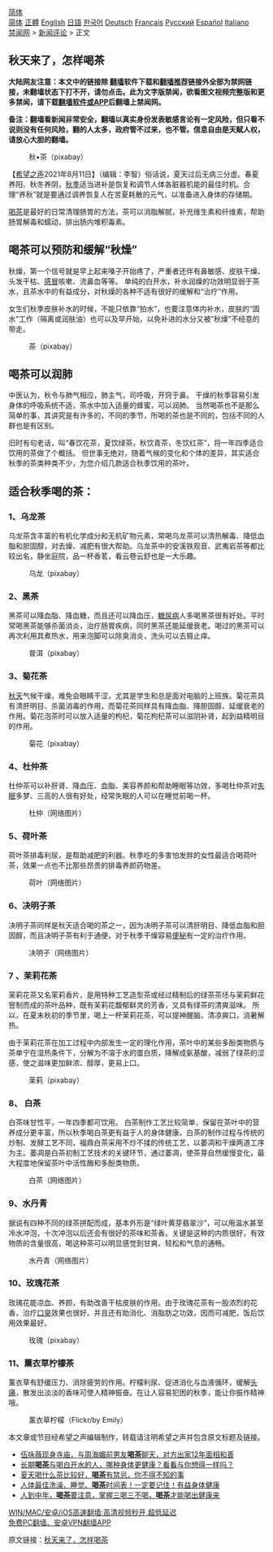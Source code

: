  <!-- 面包屑导航 --> <div class="breadcrumb"><!-- GTranslate: https://gtranslate.io/ -->  <div class="switcher notranslate">  <div class="selected">  <a href="#" onclick="return false;"> 简体</a>  </div>  <div class="option">  <a href="https://www.bannedbook.org" onclick="doGTranslate('zh-CN|zh-CN');jQuery('div.switcher div.selected a').html(jQuery(this).html());return false;" title="简体中文" class="nturl selected"> 简体</a>  <a href="https://www.bannedbook.org/zh-tw/" onclick="doGTranslate('zh-CN|zh-TW');jQuery('div.switcher div.selected a').html(jQuery(this).html());return false;" title="繁體中文" class="nturl"> 正體</a>  <a href="https://www.bannedbook.org/en/" onclick="doGTranslate('zh-CN|en');jQuery('div.switcher div.selected a').html(jQuery(this).html());return false;" title="English" class="nturl"> English</a>  <a href="https://www.bannedbook.org/ja/" onclick="doGTranslate('zh-CN|ja');jQuery('div.switcher div.selected a').html(jQuery(this).html());return false;" title="日本語" class="nturl"> 日語</a>  <a href="https://www.bannedbook.org/ko/" onclick="doGTranslate('zh-CN|ko');jQuery('div.switcher div.selected a').html(jQuery(this).html());return false;" title="한국어" class="nturl"> 한국어</a>  <a href="https://www.bannedbook.org/de/" onclick="doGTranslate('zh-CN|de');jQuery('div.switcher div.selected a').html(jQuery(this).html());return false;" title="Deutsch" class="nturl"> Deutsch</a>  <a href="https://www.bannedbook.org/fr/" onclick="doGTranslate('zh-CN|fr');jQuery('div.switcher div.selected a').html(jQuery(this).html());return false;" title="Français" class="nturl"> Français</a>  <a href="https://www.bannedbook.org/ru/" onclick="doGTranslate('zh-CN|ru');jQuery('div.switcher div.selected a').html(jQuery(this).html());return false;" title="Русский" class="nturl"> Русский</a>  <a href="https://www.bannedbook.org/es/" onclick="doGTranslate('zh-CN|es');jQuery('div.switcher div.selected a').html(jQuery(this).html());return false;" title="Español" class="nturl"> Español</a>  <a href="https://www.bannedbook.org/it/" onclick="doGTranslate('zh-CN|it');jQuery('div.switcher div.selected a').html(jQuery(this).html());return false;" title="Italiano" class="nturl"> Italiano</a>  </div>  </div>      <div class='breadcrumb-sub'><!-- Breadcrumb NavXT 6.3.0 --> <a href="https://www.bannedbook.org/" class="home">禁闻网</a> &gt; <a href="https://www.bannedbook.org/bnews/comments/" class="category">新闻评论</a> &gt; 正文</div></div><h2>秋天来了，怎样喝茶</h2> <p class="notice"><b>大陆网友注意：本文中的链接除 <a href="https://github.com/bannedbook/fanqiang" >翻墙</a>软件下载和<a href="https://github.com/killgcd/justmysocks/blob/master/README.md">翻墙推荐</a>链接外全部为禁网链接，未翻墙状态下打不开，请勿点击。此为文字版禁闻，欲看图文视频完整版和更多禁闻，请下载<a href="https://github.com/bannedbook/fanqiang">翻墙软件或APP</a>后翻墙上禁闻网。</p><p>备注：翻墙看新闻非常安全，翻墙以真实身份发表敏感言论有一定风险，但只看不说则没有任何风险，翻的人太多，政府管不过来，也不管。信息自由是天赋人权，请放心大胆的翻墙。</b></p>  <div class="entry"> <figure> <p><figcaption>秋•茶（pixabay）</figcaption></figure> <p>【<span class='wp_keywordlink_affiliate'><a href="https://www.soundofhope.org" title="希望之声" target="_blank">希望之声</a></span>2021年8月11日】（编辑：李智）俗话说，夏天过后无病三分虚。春夏养阳、秋冬养阴，<a href="https://www.bannedbook.org/bnews/tag/%E7%A7%8B%E5%AD%A3/" class="st_tag internal_tag" rel="tag" title="标签 秋季 下的日志">秋季</a>适当进补是恢复和调节人体各脏器机能的最佳时机。合理“养秋”就是要通过调养恢复人在苦夏耗散的元气，以准备进入身体的存储期。</p> <p><a href="https://www.bannedbook.org/bnews/tag/%E5%96%9D%E8%8C%B6/" class="st_tag internal_tag" rel="tag" title="标签 喝茶 下的日志">喝茶</a>是最好的日常清理肠胃的方法，茶可以消脂解腻，补充维生素和纤维素，帮助肠胃解毒和蠕动，排出肠内堆积毒素。</p> <h2><strong>喝茶可以预防和缓解“秋燥”</strong></h2> <p>秋燥，第一个信号就是早上起来嗓子开始疼了，严重者还伴有鼻敏感、皮肤干燥、头发干枯、<a href="https://www.bannedbook.org/bnews/tag/%E6%84%9F%E5%86%92/" class="st_tag internal_tag" rel="tag" title="标签 感冒 下的日志">感冒</a>咳嗽、流鼻血等等。 单纯的白开水，补水润燥的功效明显弱于茶水，且茶水中的有益成分，对秋燥的各种不适有很好的缓解和“治疗”作用。</p> <p>女生们秋季皮肤补水的时候，不能只依靠“拍水”，也要注意体内补水，皮肤的“固水”工作（隔离或润肤油）也可以及早开始，以免补进的水分又被“秋燥”不经意的带走。</p> <figure><figcaption> 茶（pixabay）</figcaption></figure> <h2><strong>喝茶可以润肺</strong></h2> <p>中医认为，秋令与肺气相应，肺主气，司呼吸，开窍于鼻。 干燥的秋季容易引发身体的呼吸系统不适，茶水中加入适量的蜂蜜，可以润肺。 当然喝茶也不是那么简单的事，其讲究是有许多的，不同的季节，所喝的茶也是不同的，包括不同的人群也是有区别。</p>  <p>旧时有句老话，叫“春饮花茶，夏饮绿茶，秋饮青茶，冬饮红茶”，将一年四季适合饮用的茶做了个概括。 但世事无绝对，随着气候的变化和个体的差异，其实适合秋季的茶类种类不少，为您介绍几款适合秋季饮用的茶叶。</p> <h2><strong>适合秋季喝的茶：</strong></h2> <h3><strong>1、乌龙茶</strong></h3> <p>乌龙茶含丰富的有机化学成分和无机矿物元素，常喝乌龙茶可以清热解毒、降低血脂和胆固醇，对去燥、减肥有很大帮助。乌龙茶中的安溪铁观音、武夷岩茶等都比较出名，静坐庭院，品一杯香茗，看云卷云舒也是一大乐趣。</p> <figure><figcaption> 乌龙（pixabay）</figcaption></figure> <h3><strong>2、黑茶</strong></h3> <p>黑茶可以降血脂、降血糖，而且还可以降血压，<a href="https://www.bannedbook.org/bnews/tag/%e7%b3%96%e5%b0%bf%e7%97%85/" class="st_tag internal_tag" rel="tag" title="标签 糖尿病 下的日志">糖尿病</a>人多喝黑茶很有好处。平时常喝黑茶能够杀菌消炎，治疗肠胃疾病，同时黑茶还能延缓衰老。喝过的黑茶可以再次利用其煮热水，用来泡脚可以除臭消炎，洗头可以去屑止痒。</p> <figure><figcaption> 普洱（pixabay）</figcaption></figure> <h3><strong>3、菊花茶</strong></h3> <p><a href="https://www.bannedbook.org/bnews/tag/%E7%A7%8B%E5%A4%A9/" class="st_tag internal_tag" rel="tag" title="标签 秋天 下的日志">秋天</a>气候干燥，难免会眼睛干涩，尤其是学生和总是面对电脑的上班族。菊花茶具有清肝明目、杀菌消毒的作用，而菊花茶同样具有降血脂、降胆固醇、延缓衰老的作用。菊花泡茶时可以放入适量的枸杞，菊花枸杞茶可以滋阴补肾，起到益精明目的作用。</p> <figure><figcaption> 菊花（pixabay）</figcaption></figure> <h3><strong>4、杜仲茶</strong></h3> <p>杜仲茶可以补肝肾、降血压、血脂、美容养颜和帮助睡眠等功效，多喝杜仲茶对<a href="https://www.bannedbook.org/bnews/tag/%e5%a4%b1%e7%9c%a0/" class="st_tag internal_tag" rel="tag" title="标签 失眠 下的日志">失眠</a>多梦、三高的人很有好处，经常失眠的人可以在睡觉前喝一杯。</p>  <figure><figcaption> 杜仲（网络图片）</figcaption></figure> <h3><strong>5、荷叶茶</strong></h3> <p>荷叶茶排毒利尿，是帮助减肥的利器。秋季吃的多害怕发胖的女性最适合喝荷叶茶，效果一点也不比那些昂贵的排毒养颜药物差。</p> <figure><figcaption> 荷叶（网络图片）</figcaption></figure> <h3><strong>6、决明子茶</strong></h3> <p>决明子茶同样是秋天适合喝的茶之一，因为决明子茶可以清肝明目、降低血脂和胆固醇，而且决明子茶有利于通便，对于秋季干燥容易<a href="https://www.bannedbook.org/bnews/tag/%e4%be%bf%e7%a7%98/" class="st_tag internal_tag" rel="tag" title="标签 便秘 下的日志">便秘</a>有一定的治疗作用。</p> <figure><figcaption> 决明子（网络图片）</figcaption></figure> <h3><strong>7 、茉莉花茶</strong></h3> <p>茉莉花茶又名茉莉香片，是用特种工艺造型茶或经过精制后的绿茶茶坯与茉莉鲜花窨制而成的茶叶品种，既有茉莉花馥郁鲜灵的芳香，又具有绿茶的清爽滋味。 所以，在夏末秋初的季节里，喝上一杯茉莉花茶，可以提神醒脑，清凉爽口，消暑解热。</p> <p>由于茉莉花茶在加工过程中内部发生一定的理化作用，茶叶中的某些多酚类物质与茶单宁在湿热条件下，分解为不溶于水的蛋白质，降解成氨基酸，减弱了绿茶的涩感，使之滋味更加鲜浓、醇厚，更易上口。</p> <figure><figcaption> 茉莉（pixabay）</figcaption></figure> <h3><strong>8、 白茶</strong></h3> <p>白茶味甘性平，一年四季都可饮用。 白茶制作工艺比较简单，保留在茶叶中的营养成分更丰富，所以秋季喝白茶更有益于人的身体健康。白茶的制作过程与传统的炒制、发酵工艺不同，福鼎白茶采用不炒不揉的传统工艺，以萎凋和干燥两道工序为主。萎凋是白茶初制工艺技术的关键环节，通过萎凋，使茶芽自然缓慢变化，最大程度地保留茶叶中活性酶和多酚类物质。</p>  <figure><figcaption> 白茶（网络图片）</figcaption></figure> <h3><strong>9、水丹青</strong></h3> <p>据说有四种不同的绿茶拼配而成，基本外形是“绿叶黄芽翡翠沙”，可以用温水甚至冷水冲泡，十次冲泡以后还会有很好的茶味和茶香。关键是这种的内质很好，有效物质的含量很高，喝这种茶可以明显感觉到甘爽、轻松和气息的通畅。</p> <figure><figcaption> 水丹青（网络图片）</figcaption></figure> <h3><strong>10、玫瑰花茶</strong></h3> <p>玫瑰花能凉血、养颜，有助改善干枯皮肤的作用。由于玫瑰花茶有一股浓烈的花香，治疗<a href="https://www.bannedbook.org/bnews/tag/%e5%8f%a3%e8%87%ad/" class="st_tag internal_tag" rel="tag" title="标签 口臭 下的日志">口臭</a>效果也很好。并且还有助消化、消脂肪之功效，因而可减肥，饭后饮用效果最好。</p> <figure><figcaption> 玫瑰（pixabay）</figcaption></figure> <h3><strong>11、薰衣草柠檬茶</strong></h3> <p>薰衣草有舒缓压力、消除疲劳的作用。柠檬利尿、促进消化与血液循环，缓解<a href="https://www.bannedbook.org/bnews/tag/%e5%a4%b4%e7%97%9b/" class="st_tag internal_tag" rel="tag" title="标签 头痛 下的日志">头痛</a>，散发出淡淡的香味可使人精神振奋。在让人容易犯困的秋季，能让你振作精神哦。</p> <figure><figcaption> 薰衣草柠檬（Flickr/by Emily）</figcaption></figure> <p>本文章或节目经希望之声编辑制作，转载请注明希望之声并包含原文标题及链接。 </p> <ul class='op-related-articles' title='相关阅读'> <li><a href='https://www.bannedbook.org/bnews/yule/20210730/1596665.html' target='_blank'>伍咏薇现身寺庙，与周海媚前男友<b>喝茶</b>聊天，对方出家12年面相和善</a></li> <li><a href='https://www.bannedbook.org/bnews/health/20210729/1596163.html' target='_blank'>长期<b>喝茶</b>与喝白开水的人，哪种身体更健康？看看与你想得一样吗？</a></li> <li><a href='https://www.bannedbook.org/bnews/health/20210726/1594415.html' target='_blank'>夏天喝什么茶比较好，<b>喝茶</b>有禁忌，你不得不知的事</a></li> <li><a href='https://www.bannedbook.org/bnews/health/20210716/1588365.html' target='_blank'>人体最佳洗澡、睡觉、<b>喝茶</b>时间表！一定要记住！有益身体健康</a></li> <li><a href='https://www.bannedbook.org/bnews/health/20210712/1585271.html' target='_blank'>人到中年，<b>喝茶</b>要注意，掌握三喝三不喝，<b>喝茶</b>才能喝出健康来</a></li> </ul> <p class="texttj"> <a href="https://github.com/bannedbook/fanqiang/wiki/V2ray%E6%9C%BA%E5%9C%BA" target="_blank">WIN/MAC/安卓/iOS高速翻墙:高清视频秒开,超低延迟</a><br/> <a href="https://github.com/bannedbook/fanqiang/wiki/%E7%A6%81%E9%97%BB%E7%BD%91%E5%AE%89%E5%8D%93%E7%BF%BB%E5%A2%99%E6%96%B0%E9%97%BBAPP" target="_blank">免费PC翻墙、安卓VPN翻墙APP</a></p> <p>原文链接：<a class="src_link"  href="https://www.soundofhope.org/post/265348" target="_blank">秋天来了，怎样喝茶</a></p><a name='sharetosocial'></a>  <div style="margin-bottom:5px;padding-bottom:5px;clear:both"> <div id="archive-pix-1" class="banner-ads"> <!-- AuctionX Display platform tag START --> <div id="26318x728x90x621x_ADSLOT2" clicktrack="%%CLICK_URL_ESC%%"></div> <!-- AuctionX Display platform tag END --> </div> <div id="archive-pix-2" class="banner-ads"> <!-- AuctionX Display platform tag START --> <div id="26315x300x250x621x_ADSLOT2" clicktrack="%%CLICK_URL_ESC%%"></div> <!-- AuctionX Display platform tag END --> </div> </div>  <div id="archive-pix-1" class="banner-ads"> <!-- AuctionX Display platform tag START --> <div id="26318x728x90x621x_ADSLOT3" clicktrack="%%CLICK_URL_ESC%%"></div> <!-- AuctionX Display platform tag END --> </div> </div><!--END ENTRY--> 